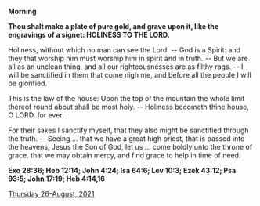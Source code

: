 **Morning**

**Thou shalt make a plate of pure gold, and grave upon it, like the engravings of a signet: HOLINESS TO THE LORD.**
 
Holiness, without which no man can see the Lord. -- God is a Spirit: and they that worship him must worship him in spirit and in truth. -- But we are all as an unclean thing, and all our righteousnesses are as filthy rags. -- I will be sanctified in them that come nigh me, and before all the people I will be glorified.
 
This is the law of the house: Upon the top of the mountain the whole limit thereof round about shall be most holy. -- Holiness becometh thine house, O LORD, for ever.
 
For their sakes I sanctify myself, that they also might be sanctified through the truth. -- Seeing ... that we have a great high priest, that is passed into the heavens, Jesus the Son of God, let us ... come boldly unto the throne of grace. that we may obtain mercy, and find grace to help in time of need.  

**Exo 28:36; Heb 12:14; John 4:24; Isa 64:6; Lev 10:3; Ezek 43:12; Psa 93:5; John 17:19; Heb 4:14,16**

[Thursday 26-August, 2021](https://t.me/daily_light)
